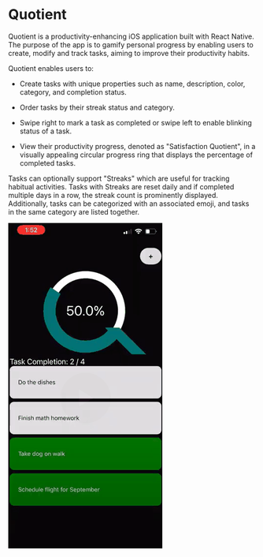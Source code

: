 # Quotient 

Quotient is a productivity-enhancing iOS application built with React Native. The purpose of the app is to gamify personal progress by enabling users to create, modify and track tasks, aiming to improve their productivity habits.

Quotient enables users to:

- Create tasks with unique properties such as name, description, color, category, and completion status.

- Order tasks by their streak status and category.

- Swipe right to mark a task as completed or swipe left to enable blinking status of a task.

- View their productivity progress, denoted as "Satisfaction Quotient", in a visually appealing circular progress ring that displays the percentage of completed tasks.

Tasks can optionally support "Streaks" which are useful for tracking habitual activities. Tasks with Streaks are reset daily and if completed multiple days in a row, the streak count is prominently displayed. Additionally, tasks can be categorized with an associated emoji, and tasks in the same category are listed together.

![](https://github.com/kevdozer1/quotientApp/blob/main/quotientgif.gif)
